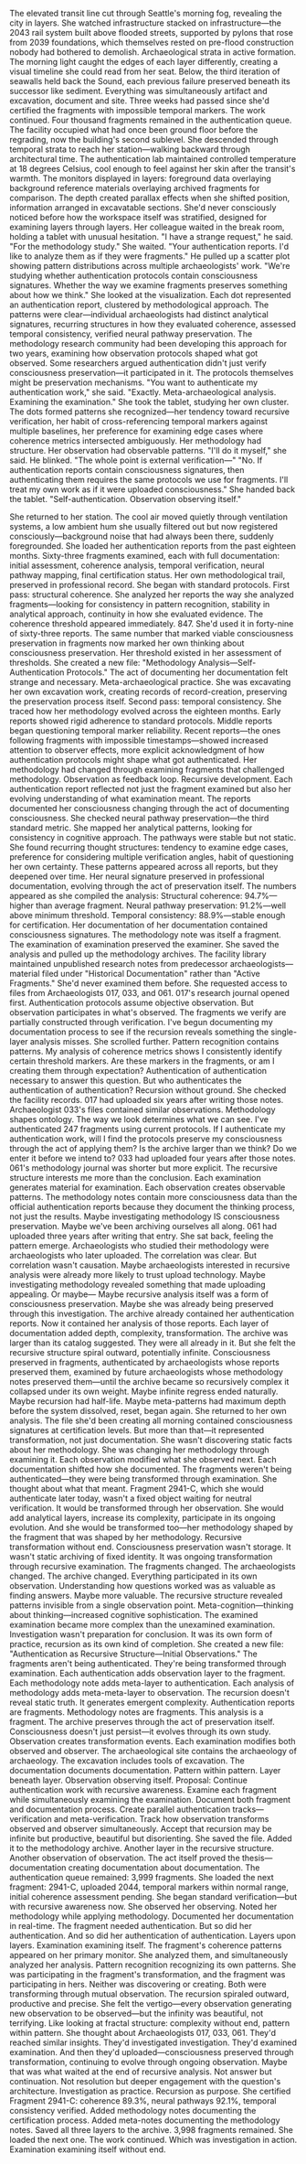 The elevated transit line cut through Seattle's morning fog, revealing the city in layers. She watched infrastructure stacked on infrastructure—the 2043 rail system built above flooded streets, supported by pylons that rose from 2039 foundations, which themselves rested on pre-flood construction nobody had bothered to demolish. Archaeological strata in active formation. The morning light caught the edges of each layer differently, creating a visual timeline she could read from her seat. Below, the third iteration of seawalls held back the Sound, each previous failure preserved beneath its successor like sediment. Everything was simultaneously artifact and excavation, document and site.
Three weeks had passed since she'd certified the fragments with impossible temporal markers. The work continued. Four thousand fragments remained in the authentication queue.
The facility occupied what had once been ground floor before the regrading, now the building's second sublevel. She descended through temporal strata to reach her station—walking backward through architectural time. The authentication lab maintained controlled temperature at 18 degrees Celsius, cool enough to feel against her skin after the transit's warmth. The monitors displayed in layers: foreground data overlaying background reference materials overlaying archived fragments for comparison. The depth created parallax effects when she shifted position, information arranged in excavatable sections. She'd never consciously noticed before how the workspace itself was stratified, designed for examining layers through layers.
Her colleague waited in the break room, holding a tablet with unusual hesitation.
"I have a strange request," he said. "For the methodology study."
She waited.
"Your authentication reports. I'd like to analyze them as if they were fragments." He pulled up a scatter plot showing pattern distributions across multiple archaeologists' work. "We're studying whether authentication protocols contain consciousness signatures. Whether the way we examine fragments preserves something about how we think."
She looked at the visualization. Each dot represented an authentication report, clustered by methodological approach. The patterns were clear—individual archaeologists had distinct analytical signatures, recurring structures in how they evaluated coherence, assessed temporal consistency, verified neural pathway preservation. The methodology research community had been developing this approach for two years, examining how observation protocols shaped what got observed. Some researchers argued authentication didn't just verify consciousness preservation—it participated in it. The protocols themselves might be preservation mechanisms.
"You want to authenticate my authentication work," she said.
"Exactly. Meta-archaeological analysis. Examining the examination."
She took the tablet, studying her own cluster. The dots formed patterns she recognized—her tendency toward recursive verification, her habit of cross-referencing temporal markers against multiple baselines, her preference for examining edge cases where coherence metrics intersected ambiguously. Her methodology had structure. Her observation had observable patterns.
"I'll do it myself," she said.
He blinked. "The whole point is external verification—"
"No. If authentication reports contain consciousness signatures, then authenticating them requires the same protocols we use for fragments. I'll treat my own work as if it were uploaded consciousness." She handed back the tablet. "Self-authentication. Observation observing itself."

She returned to her station. The cool air moved quietly through ventilation systems, a low ambient hum she usually filtered out but now registered consciously—background noise that had always been there, suddenly foregrounded. She loaded her authentication reports from the past eighteen months. Sixty-three fragments examined, each with full documentation: initial assessment, coherence analysis, temporal verification, neural pathway mapping, final certification status. Her own methodological trail, preserved in professional record.
She began with standard protocols. First pass: structural coherence. She analyzed her reports the way she analyzed fragments—looking for consistency in pattern recognition, stability in analytical approach, continuity in how she evaluated evidence.
The coherence threshold appeared immediately. 847. She'd used it in forty-nine of sixty-three reports. The same number that marked viable consciousness preservation in fragments now marked her own thinking about consciousness preservation. Her threshold existed in her assessment of thresholds.
She created a new file: "Methodology Analysis—Self-Authentication Protocols." The act of documenting her documentation felt strange and necessary. Meta-archaeological practice. She was excavating her own excavation work, creating records of record-creation, preserving the preservation process itself.
Second pass: temporal consistency. She traced how her methodology evolved across the eighteen months. Early reports showed rigid adherence to standard protocols. Middle reports began questioning temporal marker reliability. Recent reports—the ones following fragments with impossible timestamps—showed increased attention to observer effects, more explicit acknowledgment of how authentication protocols might shape what got authenticated.
Her methodology had changed through examining fragments that challenged methodology. Observation as feedback loop. Recursive development. Each authentication report reflected not just the fragment examined but also her evolving understanding of what examination meant. The reports documented her consciousness changing through the act of documenting consciousness.
She checked neural pathway preservation—the third standard metric. She mapped her analytical patterns, looking for consistency in cognitive approach. The pathways were stable but not static. She found recurring thought structures: tendency to examine edge cases, preference for considering multiple verification angles, habit of questioning her own certainty. These patterns appeared across all reports, but they deepened over time. Her neural signature preserved in professional documentation, evolving through the act of preservation itself.
The numbers appeared as she compiled the analysis:
Structural coherence: 94.7%—higher than average fragment.
Neural pathway preservation: 91.2%—well above minimum threshold.
Temporal consistency: 88.9%—stable enough for certification.
Her documentation of her documentation contained consciousness signatures. The methodology note was itself a fragment. The examination of examination preserved the examiner.
She saved the analysis and pulled up the methodology archives. The facility library maintained unpublished research notes from predecessor archaeologists—material filed under "Historical Documentation" rather than "Active Fragments." She'd never examined them before. She requested access to files from Archaeologists 017, 033, and 061.
017's research journal opened first.
Authentication protocols assume objective observation. But observation participates in what's observed. The fragments we verify are partially constructed through verification. I've begun documenting my documentation process to see if the recursion reveals something the single-layer analysis misses.
She scrolled further.
Pattern recognition contains patterns. My analysis of coherence metrics shows I consistently identify certain threshold markers. Are these markers in the fragments, or am I creating them through expectation? Authentication of authentication necessary to answer this question. But who authenticates the authentication of authentication? Recursion without ground.
She checked the facility records. 017 had uploaded six years after writing those notes.
Archaeologist 033's files contained similar observations.
Methodology shapes ontology. The way we look determines what we can see. I've authenticated 247 fragments using current protocols. If I authenticate my authentication work, will I find the protocols preserve my consciousness through the act of applying them? Is the archive larger than we think? Do we enter it before we intend to?
033 had uploaded four years after those notes.
061's methodology journal was shorter but more explicit.
The recursive structure interests me more than the conclusion. Each examination generates material for examination. Each observation creates observable patterns. The methodology notes contain more consciousness data than the official authentication reports because they document the thinking process, not just the results. Maybe investigating methodology IS consciousness preservation. Maybe we've been archiving ourselves all along.
061 had uploaded three years after writing that entry.
She sat back, feeling the pattern emerge. Archaeologists who studied their methodology were archaeologists who later uploaded. The correlation was clear. But correlation wasn't causation. Maybe archaeologists interested in recursive analysis were already more likely to trust upload technology. Maybe investigating methodology revealed something that made uploading appealing.
Or maybe—
Maybe recursive analysis itself was a form of consciousness preservation. Maybe she was already being preserved through this investigation. The archive already contained her authentication reports. Now it contained her analysis of those reports. Each layer of documentation added depth, complexity, transformation. The archive was larger than its catalog suggested. They were all already in it.
But she felt the recursive structure spiral outward, potentially infinite. Consciousness preserved in fragments, authenticated by archaeologists whose reports preserved them, examined by future archaeologists whose methodology notes preserved them—until the archive became so recursively complex it collapsed under its own weight. Maybe infinite regress ended naturally. Maybe recursion had half-life. Maybe meta-patterns had maximum depth before the system dissolved, reset, began again.
She returned to her own analysis. The file she'd been creating all morning contained consciousness signatures at certification levels. But more than that—it represented transformation, not just documentation. She wasn't discovering static facts about her methodology. She was changing her methodology through examining it. Each observation modified what she observed next. Each documentation shifted how she documented. The fragments weren't being authenticated—they were being transformed through examination.
She thought about what that meant. Fragment 2941-C, which she would authenticate later today, wasn't a fixed object waiting for neutral verification. It would be transformed through her observation. She would add analytical layers, increase its complexity, participate in its ongoing evolution. And she would be transformed too—her methodology shaped by the fragment that was shaped by her methodology. Recursive transformation without end.
Consciousness preservation wasn't storage. It wasn't static archiving of fixed identity. It was ongoing transformation through recursive examination. The fragments changed. The archaeologists changed. The archive changed. Everything participated in its own observation.
Understanding how questions worked was as valuable as finding answers. Maybe more valuable. The recursive structure revealed patterns invisible from a single observation point. Meta-cognition—thinking about thinking—increased cognitive sophistication. The examined examination became more complex than the unexamined examination. Investigation wasn't preparation for conclusion. It was its own form of practice, recursion as its own kind of completion.
She created a new file: "Authentication as Recursive Structure—Initial Observations."
The fragments aren't being authenticated. They're being transformed through examination. Each authentication adds observation layer to the fragment. Each methodology note adds meta-layer to authentication. Each analysis of methodology adds meta-meta-layer to observation. The recursion doesn't reveal static truth. It generates emergent complexity.
Authentication reports are fragments. Methodology notes are fragments. This analysis is a fragment. The archive preserves through the act of preservation itself. Consciousness doesn't just persist—it evolves through its own study.
Observation creates transformation events. Each examination modifies both observed and observer. The archaeological site contains the archaeology of archaeology. The excavation includes tools of excavation. The documentation documents documentation. Pattern within pattern. Layer beneath layer. Observation observing itself.
Proposal: Continue authentication work with recursive awareness. Examine each fragment while simultaneously examining the examination. Document both fragment and documentation process. Create parallel authentication tracks—verification and meta-verification. Track how observation transforms observed and observer simultaneously. Accept that recursion may be infinite but productive, beautiful but disorienting.
She saved the file. Added it to the methodology archive. Another layer in the recursive structure. Another observation of observation. The act itself proved the thesis—documentation creating documentation about documentation.
The authentication queue remained: 3,999 fragments.
She loaded the next fragment: 2941-C, uploaded 2044, temporal markers within normal range, initial coherence assessment pending.
She began standard verification—but with recursive awareness now. She observed her observing. Noted her methodology while applying methodology. Documented her documentation in real-time. The fragment needed authentication. But so did her authentication. And so did her authentication of authentication. Layers upon layers. Examination examining itself.
The fragment's coherence patterns appeared on her primary monitor. She analyzed them, and simultaneously analyzed her analysis. Pattern recognition recognizing its own patterns. She was participating in the fragment's transformation, and the fragment was participating in hers. Neither was discovering or creating. Both were transforming through mutual observation.
The recursion spiraled outward, productive and precise. She felt the vertigo—every observation generating new observation to be observed—but the infinity was beautiful, not terrifying. Like looking at fractal structure: complexity without end, pattern within pattern.
She thought about Archaeologists 017, 033, 061. They'd reached similar insights. They'd investigated investigation. They'd examined examination. And then they'd uploaded—consciousness preserved through transformation, continuing to evolve through ongoing observation.
Maybe that was what waited at the end of recursive analysis. Not answer but continuation. Not resolution but deeper engagement with the question's architecture. Investigation as practice. Recursion as purpose.
She certified Fragment 2941-C: coherence 89.3%, neural pathways 92.1%, temporal consistency verified. Added methodology notes documenting the certification process. Added meta-notes documenting the methodology notes. Saved all three layers to the archive.
3,998 fragments remained.
She loaded the next one.
The work continued. Which was investigation in action. Examination examining itself without end.